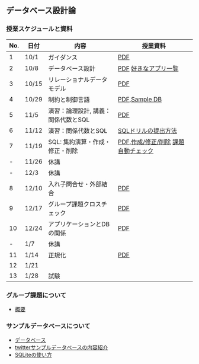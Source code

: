 ## データベース設計論

### 授業スケジュールと資料
|No.  | 日付 | 内容  |授業資料  |
|---|---|---|---|
|1  |10/1  |ガイダンス  | [PDF](1st.pdf) |
|2  |10/8  |データベース設計  |[PDF](2nd.pdf) [好きなアプリ一覧](favolite_applications.md)|
|3  |10/15 |リレーショナルデータモデル |[PDF](3rd.pdf) |
|4  |10/29 |制約と制御言語 |[PDF](4th.pdf),[Sample DB](twitter.db) |
|5  |11/5 |演習：論理設計, 講義：関係代数とSQL |[PDF](5th.pdf) |
|6  |11/12 |演習：関係代数とSQL |[SQLドリルの提出方法](SQLdrill_submit.pdf) |
|7  |11/19 |SQL: 集約演算・作成・修正・削除|[PDF](6th.pdf),[作成/修正/削除](create_delete_update_sql.pdf) [課題自動チェック](自動チェック.md)|
|-  |11/26 | 休講 | |
|-  |12/3  | 休講 | |
|8  |12/10 |入れ子問合せ・外部結合 |[PDF](7th.pdf)|
|9  |12/17 |グループ課題クロスチェック |[PDF](groupwork_crosscheck.pdf) |
|10 |12/24 |アプリケーションとDBの関係 |[PDF](10th.pdf) |
|- |1/7   | 休講 | |
|11 |1/14  |正規化 |[PDF](11th.pdf) |
|12 |1/21  | | |
|13 |1/28  | 試験 | |

### グループ課題について
* [概要](groupwork.md)

### サンプルデータベースについて
* [データベース](twitter.db)
* [twitterサンプルデータベースの内容紹介](twitter_sample_db.pdf)
* [SQLiteの使い方](SQLite.pdf)

